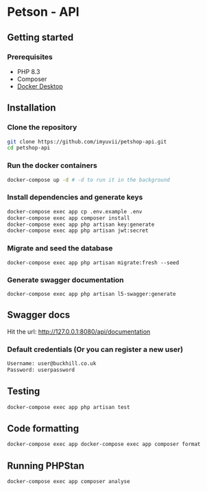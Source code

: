 # Petson - API

## Getting started

### Prerequisites

-   PHP 8.3
-   Composer
-   [Docker Desktop](https://www.docker.com/products/docker-desktop/)

## Installation
### Clone the repository
```bash
git clone https://github.com/imyuvii/petshop-api.git
cd petshop-api
```
### Run the docker containers
```bash
docker-compose up -d # -d to run it in the background
```
### Install dependencies and generate keys
```bash
docker-compose exec app cp .env.example .env
docker-compose exec app composer install
docker-compose exec app php artisan key:generate
docker-compose exec app php artisan jwt:secret
```
### Migrate and seed the database
```
docker-compose exec app php artisan migrate:fresh --seed
```
### Generate swagger documentation
```
docker-compose exec app php artisan l5-swagger:generate
```
## Swagger docs
Hit the url: http://127.0.0.1:8080/api/documentation

### Default credentials (Or you can register a new user)
```sh
Username: user@buckhill.co.uk
Password: userpassword
```
## Testing
```bash
docker-compose exec app php artisan test
```
## Code formatting
```bash
docker-compose exec app docker-compose exec app composer format
```

## Running PHPStan 
```bash
docker-compose exec app composer analyse
```
